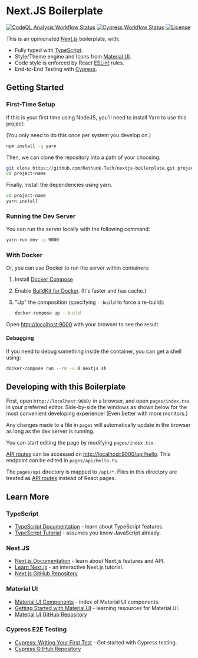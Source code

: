 # Next.JS Boilerplate

[![CodeQL Analysis Workflow Status](https://github.com/Rethunk-Tech/nextjs-boilerplate/actions/workflows/codeql-analysis.yml/badge.svg)](https://github.com/Rethunk-Tech/nextjs-boilerplate/actions)
[![Cypress Workflow Status](https://github.com/Rethunk-Tech/nextjs-boilerplate/actions/workflows/cypress-ubuntu.yml/badge.svg)](https://github.com/Rethunk-Tech/nextjs-boilerplate/actions)
[![License](https://badgen.net/badge/License/CC-BY-NC-SA-2.0/blue)](https://github.com/Rethunk-Tech/nextjs-boilerplate/blob/main/LICENSE.txt)

This is an opinionated [Next.js](https://nextjs.org/) boilerplate, with:

- Fully typed with [TypeScript](https://www.typescriptlang.org/).
- Style/Theme engine and Icons from [Material UI](https://mui.com/).
- Code style is enforced by React [ESLint](https://eslint.org/) rules.
- End-to-End Testing with [Cypress](https://www.cypress.io/).

## Getting Started

### First-Time Setup

If this is your first time using NodeJS, you'll need to install Yarn to use this project:

(You only need to do this once per system you develop on.)

```bash
npm install -g yarn
```

Then, we can clone the repository into a path of your choosing:

```bash
git clone https://github.com/Rethunk-Tech/nextjs-boilerplate.git project-name
cd project-name
```

Finally, install the dependencies using yarn.

```bash
cd project-name
yarn install
```

### Running the Dev Server

You can run the server locally with the following command:

```bash
yarn run dev -p 9000
```

### With Docker

Or, you can use Docker to run the server within containers:

1. Install [Docker Compose](https://docs.docker.com/compose/install/)

1. Enable [BuildKit for Docker](https://docs.docker.com/develop/develop-images/build_enhancements/#to-enable-buildkit-builds). (It's faster and has cache.)

1. "Up" the composition (specifying `--build` to force a re-build):

    ```bash
    docker-compose up --build
    ```

Open [http://localhost:9000](http://localhost:9000) with your browser to see the result.

#### Debugging

If you need to debug something inside the container, you can get a shell using:

```bash
docker-compose run --rm -u 0 nextjs sh
```

## Developing with this Boilerplate

First, open `http://localhost:9000/` in a browser, and open `pages/index.tsx` in your preferred editor. Side-by-side the windows as shown below for the most convenient developing experience! (Even better with more monitors.)

Any changes made to a file in `pages` will automatically update in the browser as long as the dev server is running.

You can start editing the page by modifying `pages/index.tsx`.

[API routes](https://nextjs.org/docs/api-routes/introduction) can be accessed on [http://localhost:9000/api/hello](http://localhost:9000/api/hello). This endpoint can be edited in `pages/api/hello.ts`.

The `pages/api` directory is mapped to `/api/*`. Files in this directory are treated as [API routes](https://nextjs.org/docs/api-routes/introduction) instead of React pages.

## Learn More

### TypeScript

- [TypeScript Documentation](https://www.typescriptlang.org/docs/) - learn about TypeScript features.
- [TypeScript Tutorial](https://www.typescripttutorial.net/) - assumes you know JavaScript already.

### Next.JS

- [Next.js Documentation](https://nextjs.org/docs) - learn about Next.js features and API.
- [Learn Next.js](https://nextjs.org/learn) - an interactive Next.js tutorial.
- [Next.js GitHub Repository](https://github.com/vercel/next.js/)

### Material UI

- [Material UI Components](https://mui.com/material-ui/) - index of Material UI components.
- [Getting Started with Material UI](https://mui.com/material-ui/getting-started/learn/) - learning resources for Material UI.
- [Material UI GitHub Repository](https://github.com/mui/material-ui)

### Cypress E2E Testing

- [Cypress: Writing Your First Test](https://docs.cypress.io/guides/getting-started/writing-your-first-test) - Get started with Cypress testing.
- [Cypress GitHub Repository](https://github.com/cypress-io/cypress)
